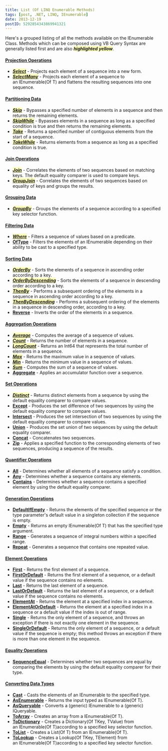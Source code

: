 ```yaml
---
title: List (Of LINQ Enumerable Methods)
tags: [post, .NET, LINQ, IEnumerable]
date: 2013-12-19
postID: 5292854343869941321
---
```


<style type="text/css">
em strong,
strong em {
    background: #ffff7e87;
}
</style>


Here's a grouped listing of all the methods available on the IEnumerable Class.
Methods which can be composed using VB Query Syntax are generally listed first and are also ***highlighted yellow***.

#### [Projection Operations](https://docs.microsoft.com/en-us/previous-versions/bb546168(v=vs.140))

* [***Select***](http://msdn.microsoft.com/en-us/library/bb548891(v=vs.110).aspx#) - Projects each element of a sequence into a new form.
* [***SelectMany***](http://msdn.microsoft.com/en-us/library/bb534336(v=vs.110).aspx#) - Projects each element of a sequence to an IEnumerable(Of T) and flattens the resulting sequences into one sequence.

#### [Partitioning Data](http://msdn.microsoft.com/en-us/library/bb546164.aspx)

* [***Skip***](http://msdn.microsoft.com/en-us/library/bb358985(v=vs.110).aspx#) - Bypasses a specified number of elements in a sequence and then returns the remaining elements.
* [***SkipWhile***](http://msdn.microsoft.com/en-us/library/bb549075(v=vs.110).aspx#) - Bypasses elements in a sequence as long as a specified condition is true and then returns the remaining elements.
* [***Take***](http://msdn.microsoft.com/en-us/library/bb503062(v=vs.110).aspx#) - Returns a specified number of contiguous elements from the start of a sequence.
* [***TakeWhile***](http://msdn.microsoft.com/en-us/library/bb534804(v=vs.110).aspx#) - Returns elements from a sequence as long as a specified condition is true.

#### [Join Operations](http://msdn.microsoft.com/en-us/library/bb397908.aspx)

* [***Join***](http://msdn.microsoft.com/en-us/library/bb534675(v=vs.110).aspx#) - Correlates the elements of two sequences based on matching keys. The default equality comparer is used to compare keys.
* [***GroupJoin***](http://msdn.microsoft.com/en-us/library/bb534297(v=vs.110).aspx#) - Correlates the elements of two sequences based on equality of keys and groups the results.

#### [Grouping Data](http://msdn.microsoft.com/en-us/library/bb546139.aspx)

* [***GroupBy***](http://msdn.microsoft.com/en-us/library/bb534501(v=vs.110).aspx#) - Groups the elements of a sequence according to a specified key selector function.

#### [Filtering Data](http://msdn.microsoft.com/en-us/library/bb546161.aspx)

* [***Where***](http://msdn.microsoft.com/en-us/library/bb534803(v=vs.110).aspx#) - Filters a sequence of values based on a predicate.
* [**OfType**](http://msdn.microsoft.com/en-us/library/bb360913(v=vs.110).aspx#) - Filters the elements of an IEnumerable depending on their ability to be cast to a specified type.

#### [Sorting Data](http://msdn.microsoft.com/en-us/library/bb546145.aspx)

* [***OrderBy***](http://msdn.microsoft.com/en-us/library/bb534966(v=vs.110).aspx#) - Sorts the elements of a sequence in ascending order according to a key.
* [***OrderByDescending***](http://msdn.microsoft.com/en-us/library/bb534855(v=vs.110).aspx#) - Sorts the elements of a sequence in descending order according to a key.
* [***ThenBy***](http://msdn.microsoft.com/en-us/library/bb534743(v=vs.110).aspx#) - Performs a subsequent ordering of the elements in a sequence in ascending order according to a key.
* [***ThenByDescending***](http://msdn.microsoft.com/en-us/library/bb534736(v=vs.110).aspx#) - Performs a subsequent ordering of the elements in a sequence in descending order, according to a key.
* [**Reverse**](http://msdn.microsoft.com/en-us/library/bb358497(v=vs.110).aspx#) - Inverts the order of the elements in a sequence.

#### [Aggregation Operations](http://msdn.microsoft.com/en-us/library/bb546138.aspx)

* [***Average***](http://msdn.microsoft.com/en-us/library/bb354760(v=vs.110).aspx#) - Computes the average of a sequence of values.
* [***Count***](http://msdn.microsoft.com/en-us/library/bb338038(v=vs.110).aspx#) - Returns the number of elements in a sequence.
* [***LongCount***](http://msdn.microsoft.com/en-us/library/bb353539(v=vs.110).aspx#) - Returns an Int64 that represents the total number of elements in a sequence.
* [***Max***](http://msdn.microsoft.com/en-us/library/bb335614(v=vs.110).aspx#) - Returns the maximum value in a sequence of values.
* [***Min***](http://msdn.microsoft.com/en-us/library/bb298087(v=vs.110).aspx#) - Returns the minimum value in a sequence of values.
* [***Sum***](http://msdn.microsoft.com/en-us/library/bb298138(v=vs.110).aspx#) - Computes the sum of a sequence of values.
* [**Aggregate**](http://msdn.microsoft.com/en-us/library/bb548651(v=vs.110).aspx#) - Applies an accumulator function over a sequence.

#### [Set Operations](http://msdn.microsoft.com/en-us/library/bb546153.aspx)

* [***Distinct***](http://msdn.microsoft.com/en-us/library/bb348436(v=vs.110).aspx#) - Returns distinct elements from a sequence by using the default equality comparer to compare values.
* [**Except**](http://msdn.microsoft.com/en-us/library/bb300779(v=vs.110).aspx#) - Produces the set difference of two sequences by using the default equality comparer to compare values.
* [**Intersect**](http://msdn.microsoft.com/en-us/library/bb460136(v=vs.110).aspx#) - Produces the set intersection of two sequences by using the default equality comparer to compare values.
* [**Union**](http://msdn.microsoft.com/en-us/library/bb341731(v=vs.110).aspx#) - Produces the set union of two sequences by using the default equality comparer.
* [**Concat**](http://msdn.microsoft.com/en-us/library/bb302894(v=vs.110).aspx#) - Concatenates two sequences.
* [**Zip**](http://msdn.microsoft.com/en-us/library/dd267698(v=vs.110).aspx#) - Applies a specified function to the corresponding elements of two sequences, producing a sequence of the results.

#### [Quantifier Operations](http://msdn.microsoft.com/en-us/library/bb546128.aspx)

* [**All**](http://msdn.microsoft.com/en-us/library/bb548541(v=vs.110).aspx#) - Determines whether all elements of a sequence satisfy a condition.
* [**Any**](http://msdn.microsoft.com/en-us/library/bb337697(v=vs.110).aspx#) - Determines whether a sequence contains any elements.
* [**Contains**](http://msdn.microsoft.com/en-us/library/bb352880(v=vs.110).aspx#) - Determines whether a sequence contains a specified element by using the default equality comparer.

#### [Generation Operations](http://msdn.microsoft.com/en-us/library/bb546129.aspx)

* [**DefaultIfEmpty**](http://msdn.microsoft.com/en-us/library/bb360179(v=vs.110).aspx#) - Returns the elements of the specified sequence or the type parameter's default value in a singleton collection if the sequence is empty.
* [**Empty**](http://msdn.microsoft.com/en-us/library/bb341042(v=vs.110).aspx#) - Returns an empty IEnumerable(Of T) that has the specified type argument.
* [**Range**](http://msdn.microsoft.com/en-us/library/system.linq.enumerable.range(v=vs.110).aspx#) - Generates a sequence of integral numbers within a specified range.
* [**Repeat**](http://msdn.microsoft.com/en-us/library/bb348899(v=vs.110).aspx#) - Generates a sequence that contains one repeated value.

#### [Element Operations](http://msdn.microsoft.com/en-us/library/bb546140.aspx)

* [**First**](http://msdn.microsoft.com/en-us/library/bb291976(v=vs.110).aspx#) - Returns the first element of a sequence.
* [**FirstOrDefault**](http://msdn.microsoft.com/en-us/library/bb340482(v=vs.110).aspx#) - Returns the first element of a sequence, or a default value if the sequence contains no elements.
* [**Last**](http://msdn.microsoft.com/en-us/library/bb358775(v=vs.110).aspx#) - Returns the last element of a sequence.
* [**LastOrDefault**](http://msdn.microsoft.com/en-us/library/bb301849(v=vs.110).aspx#) - Returns the last element of a sequence, or a default value if the sequence contains no elements.
* [**ElementAt**](http://msdn.microsoft.com/en-us/library/bb299233(v=vs.110).aspx#) - Returns the element at a specified index in a sequence.
* [**ElementAtOrDefault**](http://msdn.microsoft.com/en-us/library/bb494386(v=vs.110).aspx#) - Returns the element at a specified index in a sequence or a default value if the index is out of range.
* [**Single**](http://msdn.microsoft.com/en-us/library/bb155325(v=vs.110).aspx#) - Returns the only element of a sequence, and throws an exception if there is not exactly one element in the sequence.
* [**SingleOrDefault**](http://msdn.microsoft.com/en-us/library/bb342451(v=vs.110).aspx#) - Returns the only element of a sequence, or a default value if the sequence is empty; this method throws an exception if there is more than one element in the sequence.

#### [Equality Operations](http://msdn.microsoft.com/en-us/library/bb546160.aspx)

* [**SequenceEqual**](http://msdn.microsoft.com/en-us/library/bb348567(v=vs.110).aspx#) - Determines whether two sequences are equal by comparing the elements by using the default equality comparer for their type.

#### [Converting Data Types](http://msdn.microsoft.com/en-us/library/bb546162.aspx)

* [**Cast**](http://msdn.microsoft.com/en-us/library/bb341406(v=vs.110).aspx#) - Casts the elements of an IEnumerable to the specified type.
* [**AsEnumerable**](http://msdn.microsoft.com/en-us/library/bb335435(v=vs.110).aspx#) - Returns the input typed as IEnumerable(Of T).
* [**AsQueryable**](http://msdn.microsoft.com/en-us/library/system.linq.iqueryable.aspx) - Converts a (generic) IEnumerable to a (generic) IQueryable.
* [**ToArray**](http://msdn.microsoft.com/en-us/library/bb298736(v=vs.110).aspx#) - Creates an array from a IEnumerable(Of T).
* [**ToDictionary**](http://msdn.microsoft.com/en-us/library/bb549277(v=vs.110).aspx#) - Creates a Dictionary(Of TKey, TValue) from an IEnumerable(Of T)according to a specified key selector function.
* [**ToList**](http://msdn.microsoft.com/en-us/library/bb342261(v=vs.110).aspx#) - Creates a List(Of T) from an IEnumerable(Of T).
* [**ToLookup**](http://msdn.microsoft.com/en-us/library/bb549073(v=vs.110).aspx#) - Creates a Lookup(Of TKey, TElement) from an IEnumerable(Of T)according to a specified key selector function.


